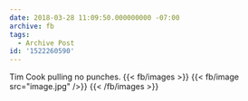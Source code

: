 ```yaml
---
date: 2018-03-28 11:09:50.000000000 -07:00
archive: fb
tags: 
  - Archive Post
id: '1522260590'
---
```


Tim Cook pulling no punches.
{{< fb/images >}}
{{< fb/image src="image.jpg" />}}
{{< /fb/images >}}
